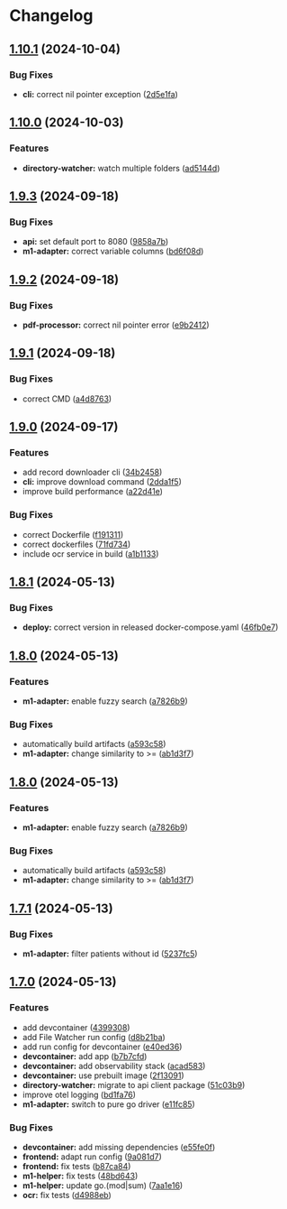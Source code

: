 # Changelog

## [1.10.1](https://github.com/dgmann/document-manager/compare/v1.10.0...v1.10.1) (2024-10-04)


### Bug Fixes

* **cli:** correct nil pointer exception ([2d5e1fa](https://github.com/dgmann/document-manager/commit/2d5e1fa63558ac019f3bf1b357566cd4ad8ded34))

## [1.10.0](https://github.com/dgmann/document-manager/compare/v1.9.3...v1.10.0) (2024-10-03)


### Features

* **directory-watcher:** watch multiple folders ([ad5144d](https://github.com/dgmann/document-manager/commit/ad5144d4b169c9b08f1d3d413d707eca7894cac1))

## [1.9.3](https://github.com/dgmann/document-manager/compare/v1.9.2...v1.9.3) (2024-09-18)


### Bug Fixes

* **api:** set default port to 8080 ([9858a7b](https://github.com/dgmann/document-manager/commit/9858a7bb8dec7d2b9237d2cb2d40256dff39b9e5))
* **m1-adapter:** correct variable columns ([bd6f08d](https://github.com/dgmann/document-manager/commit/bd6f08d53e0eb22fe9381145aa9d208726681b01))

## [1.9.2](https://github.com/dgmann/document-manager/compare/v1.9.1...v1.9.2) (2024-09-18)


### Bug Fixes

* **pdf-processor:** correct nil pointer error ([e9b2412](https://github.com/dgmann/document-manager/commit/e9b241252a11c6644195ef7103bc71122e3cf917))

## [1.9.1](https://github.com/dgmann/document-manager/compare/v1.9.0...v1.9.1) (2024-09-18)


### Bug Fixes

* correct CMD ([a4d8763](https://github.com/dgmann/document-manager/commit/a4d8763ef4d8ed49acf4f82f37b98ecab633da3b))

## [1.9.0](https://github.com/dgmann/document-manager/compare/v1.8.1...v1.9.0) (2024-09-17)


### Features

* add record downloader cli ([34b2458](https://github.com/dgmann/document-manager/commit/34b24583f6cbc4e7e65977b5ad02dda1375a0ef9))
* **cli:** improve download command ([2dda1f5](https://github.com/dgmann/document-manager/commit/2dda1f5034cd1528ad9a6acc6847bec4bb6fc843))
* improve build performance ([a22d41e](https://github.com/dgmann/document-manager/commit/a22d41ebcc1db80e1f5c8e2a3c9ff8bc2d562551))


### Bug Fixes

* correct Dockerfile ([f191311](https://github.com/dgmann/document-manager/commit/f191311c6041d3ddb5b2cfee1b1066fc96b2ace6))
* correct dockerfiles ([71fd734](https://github.com/dgmann/document-manager/commit/71fd7347e5024980ed0b72aa2bee23ec96baa6fd))
* include ocr service in build ([a1b1133](https://github.com/dgmann/document-manager/commit/a1b11334965ee4e30c7cc23b4d3b84ee2e063a3f))

## [1.8.1](https://github.com/dgmann/document-manager/compare/v1.8.0...v1.8.1) (2024-05-13)


### Bug Fixes

* **deploy:** correct version in released docker-compose.yaml ([46fb0e7](https://github.com/dgmann/document-manager/commit/46fb0e730f1c2689d8be7a4a3846bbf29a96ccf7))

## [1.8.0](https://github.com/dgmann/document-manager/compare/v1.7.1...v1.8.0) (2024-05-13)


### Features

* **m1-adapter:** enable fuzzy search ([a7826b9](https://github.com/dgmann/document-manager/commit/a7826b967c99e3fc3a508d540f4db1eb9dcb4d15))


### Bug Fixes

* automatically build artifacts ([a593c58](https://github.com/dgmann/document-manager/commit/a593c58e2dff0aabf8f228a1c61a9c0d91484015))
* **m1-adapter:** change similarity to &gt;= ([ab1d3f7](https://github.com/dgmann/document-manager/commit/ab1d3f75ef214eaf7077b6b0dfbd1e091da477bb))

## [1.8.0](https://github.com/dgmann/document-manager/compare/v1.7.1...v1.8.0) (2024-05-13)


### Features

* **m1-adapter:** enable fuzzy search ([a7826b9](https://github.com/dgmann/document-manager/commit/a7826b967c99e3fc3a508d540f4db1eb9dcb4d15))


### Bug Fixes

* automatically build artifacts ([a593c58](https://github.com/dgmann/document-manager/commit/a593c58e2dff0aabf8f228a1c61a9c0d91484015))
* **m1-adapter:** change similarity to &gt;= ([ab1d3f7](https://github.com/dgmann/document-manager/commit/ab1d3f75ef214eaf7077b6b0dfbd1e091da477bb))

## [1.7.1](https://github.com/dgmann/document-manager/compare/v1.7.0...v1.7.1) (2024-05-13)


### Bug Fixes

* **m1-adapter:** filter patients without id ([5237fc5](https://github.com/dgmann/document-manager/commit/5237fc5967cbf060a140cdbe6132ea8b07de1657))

## [1.7.0](https://github.com/dgmann/document-manager/compare/v1.6.4...v1.7.0) (2024-05-13)


### Features

* add devcontainer ([4399308](https://github.com/dgmann/document-manager/commit/43993089be84125eb26dda698631331cbb6946b3))
* add File Watcher run config ([d8b21ba](https://github.com/dgmann/document-manager/commit/d8b21bafb75938a6f2fc021826158597d00140d3))
* add run config for devcontainer ([e40ed36](https://github.com/dgmann/document-manager/commit/e40ed36dc0ee3cca68e82bae2561bba59d6b1d0b))
* **devcontainer:** add app ([b7b7cfd](https://github.com/dgmann/document-manager/commit/b7b7cfd69b50a12410eaad7beaa9f176d9814c8c))
* **devcontainer:** add observability stack ([acad583](https://github.com/dgmann/document-manager/commit/acad5834f4c7789b8b0c244a275a1fee135f2016))
* **devcontainer:** use prebuilt image ([2f13091](https://github.com/dgmann/document-manager/commit/2f130914ccc3a83158d1ebca4a258b490d400c61))
* **directory-watcher:** migrate to api client package ([51c03b9](https://github.com/dgmann/document-manager/commit/51c03b976b147c5da771fe27f3bc746c123f3dc7))
* improve otel logging ([bd1fa76](https://github.com/dgmann/document-manager/commit/bd1fa76641f6e75125ae218550184bb2724b5125))
* **m1-adapter:** switch to pure go driver ([e11fc85](https://github.com/dgmann/document-manager/commit/e11fc8563d210fdcb9ed233a860f0b9e0cff8393))


### Bug Fixes

* **devcontainer:** add missing dependencies ([e55fe0f](https://github.com/dgmann/document-manager/commit/e55fe0f01fd4f6c790891c51592351ac2583cdd4))
* **frontend:** adapt run config ([9a081d7](https://github.com/dgmann/document-manager/commit/9a081d7fb8a17714790db8d230e052c3968daee9))
* **frontend:** fix tests ([b87ca84](https://github.com/dgmann/document-manager/commit/b87ca847e25c023cad6f2bf7bbdd75f85a3d2a67))
* **m1-helper:** fix tests ([48bd643](https://github.com/dgmann/document-manager/commit/48bd643360d11eb41fcb6343138c74447e25899f))
* **m1-helper:** update go.(mod|sum) ([7aa1e16](https://github.com/dgmann/document-manager/commit/7aa1e16d3d778a428c89b34e638719530c3d2056))
* **ocr:** fix tests ([d4988eb](https://github.com/dgmann/document-manager/commit/d4988eb2d4b405439e9621ef43e473cf93a71b4a))
